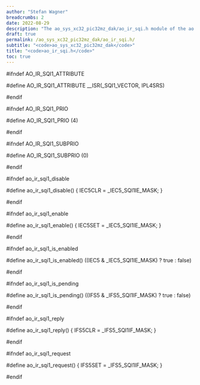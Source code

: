 ```yaml
---
author: "Stefan Wagner"
breadcrumbs: 2
date: 2022-08-29
description: "The ao_sys_xc32_pic32mz_dak/ao_ir_sqi.h module of the ao real-time operating system."
draft: true
permalink: /ao_sys_xc32_pic32mz_dak/ao_ir_sqi.h/ 
subtitle: "<code>ao_sys_xc32_pic32mz_dak</code>"
title: "<code>ao_ir_sqi.h</code>"
toc: true
---
```


#ifndef AO_IR_SQI1_ATTRIBUTE

#define AO_IR_SQI1_ATTRIBUTE        __ISR(_SQI1_VECTOR, IPL4SRS)

#endif

#ifndef AO_IR_SQI1_PRIO

#define AO_IR_SQI1_PRIO             (4)

#endif

#ifndef AO_IR_SQI1_SUBPRIO

#define AO_IR_SQI1_SUBPRIO          (0)

#endif

#ifndef ao_ir_sqi1_disable

#define ao_ir_sqi1_disable()        { IEC5CLR = _IEC5_SQI1IE_MASK; }

#endif

#ifndef ao_ir_sqi1_enable

#define ao_ir_sqi1_enable()         { IEC5SET = _IEC5_SQI1IE_MASK; }

#endif

#ifndef ao_ir_sqi1_is_enabled

#define ao_ir_sqi1_is_enabled()     ((IEC5 & _IEC5_SQI1IE_MASK) ? true : false)

#endif

#ifndef ao_ir_sqi1_is_pending

#define ao_ir_sqi1_is_pending()     ((IFS5 & _IFS5_SQI1IF_MASK) ? true : false)

#endif

#ifndef ao_ir_sqi1_reply

#define ao_ir_sqi1_reply()          { IFS5CLR = _IFS5_SQI1IF_MASK; }

#endif

#ifndef ao_ir_sqi1_request

#define ao_ir_sqi1_request()        { IFS5SET = _IFS5_SQI1IF_MASK; }

#endif


